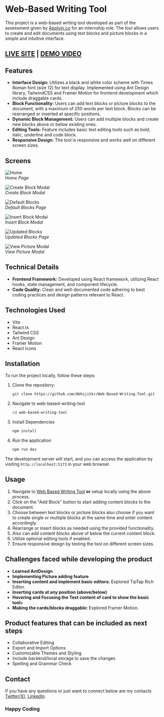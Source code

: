 # Web-Based Writing Tool

This project is a web-based writing tool developed as part of the assessment given by [Applyin.co](https://applyin.co/) for an internship role. The tool allows users to create and edit documents using text blocks and picture blocks in a simple and intuitive interface.

## [**LIVE SITE**](https://webbasedwritingtool.netlify.app/) | [DEMO VIDEO](https://youtu.be/UjJ8H-ub1zc?si=VKIIsDz7l_bMBvAD)

## Features

- **Interface Design:** Utilizes a black and white color scheme with Times Roman font (size 12) for text display. Implemented using Ant Design library, TailwindCSS and Framer Motion for frontend development which include draggable cards.
- **Block Functionality:** Users can add text blocks or picture blocks to the document, with a maximum of 250 words per text block. Blocks can be rearranged or inserted at specific positions.
- **Dynamic Block Management:** Users can add multiple blocks and create new blocks above or below existing ones.
- **Editing Tools:** Feature includes basic text editing tools such as bold, italic, underline and code block.
- **Responsive Design:** The tool is responsive and works well on different screen sizes.

## Screens

![Home](./Screens/LandingPage.png)\
*Home Page*

![Create Block Modal](./Screens/LandingPageModal.png)\
*Create Block Modal*

![Default Blocks](./Screens/DefaultCard.png)\
*Default Blocks Page*

![Insert Block Modal](./Screens/InsertCard.jpeg)\
*Insert Block Modal*

![Updated Blocks](./Screens/UpdatedCards.png)\
*Updated Blocks Page*

![View Picture Modal](./Screens/PictureViewModal.jpeg)\
*View Picture Modal*

## Technical Details

- **Frontend Framework:** Developed using React framework, utilizing React hooks, state management, and component lifecycle.
- **Code Quality:** Clean and well-documented code adhering to best coding practices and design patterns relevant to React.

## Technologies Used

- Vite
- React.ts
- Tailwind CSS
- Ant Design
- Framer Motion
- React Icons

## Installation

To run the project locally, follow these steps:

1. Clone the repository:

   ```bash
   git clone https://github.com/Abhijitkr/Web-Based-Writing-Tool.git
   ```

2. Navigate to web-based-writing-tool

   ```bash
   cd web-based-writing-tool
   ```

3. Install Dependencies

   ```bash
   npm install
   ```

4. Run the application

   ```bash
   npm run dev
   ```

The development server will start, and you can access the application by visiting `http://localhost:5173` in your web browser.

## Usage

1. Navigate to [Web Based Writing Tool](https://webbasedwritingtool.netlify.app/) **or** setup locally using the above process.
2. Click on the "Add Block" button to start adding content blocks to the document.
3. Choose between text blocks or picture blocks also choose if you want to create single or multiple blocks at the same time and enter content accordingly.
4. Rearrange or insert blocks as needed using the provided functionality.
5. Also can add content blocks above of below the current content block.
6. Utilize optional editing tools if enabled.
7. Ensure responsive design by testing the tool on different screen sizes.

## Challenges faced while developing the product

- **Learned AntDesign**
- **Implementing Picture adding feature**
- **Inserting content and implement basic editors:** Explored TipTap Rich Editor.
- **Inserting cards at any position (above/below)**
- **Hovering and Focusing the Text content of card to show the basic tool**s
- **Making the cards/blocks draggable:** Explored Framer Motion.

## Product features that can be included as next steps

- Collaborative Editing
- Export and Import Options
- Customizable Themes and Styling
- Include backend/local storage to save the changes
- Spelling and Grammar Check

## Contact

If you have any questions or just want to connect below are my contacts [Twitter(X)](https://twitter.com/AbhijitKrM), [LinkedIn](https://www.linkedin.com/in/abhijitkrma/).

### Happy Coding
